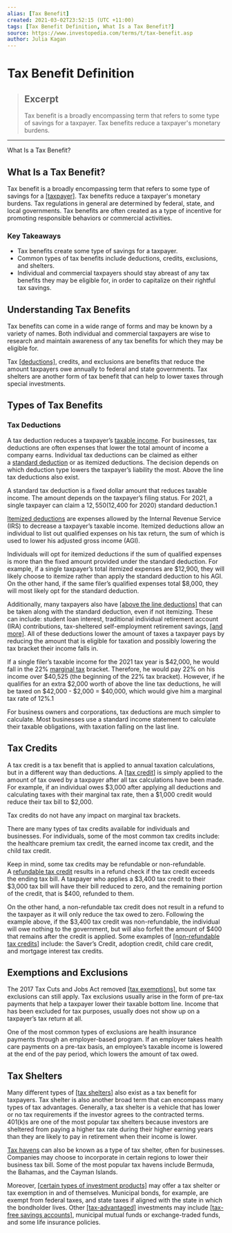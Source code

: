 ```yaml
---
alias: [Tax Benefit]
created: 2021-03-02T23:52:15 (UTC +11:00)
tags: [Tax Benefit Definition, What Is a Tax Benefit?]
source: https://www.investopedia.com/terms/t/tax-benefit.asp
author: Julia Kagan
---
```


# Tax Benefit Definition

> ## Excerpt
> Tax benefit is a broadly encompassing term that refers to some type of savings for a taxpayer. Tax benefits reduce a taxpayer's monetary burdens.

---

What Is a Tax Benefit?
## What Is a Tax Benefit?

Tax benefit is a broadly encompassing term that refers to some type of savings for a [[taxpayer]](https://www.investopedia.com/terms/t/taxpayer.asp). Tax benefits reduce a taxpayer's monetary burdens. Tax regulations in general are determined by federal, state, and local governments. Tax benefits are often created as a type of incentive for promoting responsible behaviors or commercial activities.

### Key Takeaways

-   Tax benefits create some type of savings for a taxpayer.
-   Common types of tax benefits include deductions, credits, exclusions, and shelters.
-   Individual and commercial taxpayers should stay abreast of any tax benefits they may be eligible for, in order to capitalize on their rightful tax savings.

## Understanding Tax Benefits

Tax benefits can come in a wide range of forms and may be known by a variety of names. Both individual and commercial taxpayers are wise to research and maintain awareness of any tax benefits for which they may be eligible for.

Tax [[deductions]](https://www.investopedia.com/terms/t/tax-deduction.asp), credits, and exclusions are benefits that reduce the amount taxpayers owe annually to federal and state governments. Tax shelters are another form of tax benefit that can help to lower taxes through special investments.

## Types of Tax Benefits

### Tax Deductions

A tax deduction reduces a taxpayer’s [taxable income](https://www.investopedia.com/terms/t/taxableincome.asp). For businesses, tax deductions are often expenses that lower the total amount of income a company earns. Individual tax deductions can be claimed as either a [standard deduction](https://www.investopedia.com/terms/s/standarddeduction.asp) or as itemized deductions. The decision depends on which deduction type lowers the taxpayer’s liability the most. Above the line tax deductions also exist.

A standard tax deduction is a fixed dollar amount that reduces taxable income. The amount depends on the taxpayer’s filing status. For 2021, a single taxpayer can claim a $12,550 ($12,400 for 2020) standard deduction.1

[Itemized deductions](https://www.investopedia.com/terms/i/itemizeddeduction.asp) are expenses allowed by the Internal Revenue Service (IRS) to decrease a taxpayer’s taxable income. Itemized deductions allow an individual to list out qualified expenses on his tax return, the sum of which is used to lower his adjusted gross income (AGI).

Individuals will opt for itemized deductions if the sum of qualified expenses is more than the fixed amount provided under the standard deduction. For example, if a single taxpayer’s total itemized expenses are $12,900, they will likely choose to itemize rather than apply the standard deduction to his AGI. On the other hand, if the same filer’s qualified expenses total $8,000, they will most likely opt for the standard deduction.

Additionally, many taxpayers also have [[above the line deductions]](https://www.investopedia.com/terms/a/above-the-line-deduction.asp) that can be taken along with the standard deduction, even if not itemizing. These can include: student loan interest, traditional individual retirement account (IRA) contributions, tax-sheltered self-employment retirement savings, [[and more]](https://smartasset.com/taxes/tax-breaks-you-can-claim-without-itemizing). All of these deductions lower the amount of taxes a taxpayer pays by reducing the amount that is eligible for taxation and possibly lowering the tax bracket their income falls in.

If a single filer’s taxable income for the 2021 tax year is $42,000, he would fall in the 22% [marginal tax](https://www.investopedia.com/terms/m/marginaltaxrate.asp) bracket. Therefore, he would pay 22% on his income over $40,525 (the beginning of the 22% tax bracket). However, if he qualifies for an extra $2,000 worth of above the line tax deductions, he will be taxed on $42,000 - $2,000 = $40,000, which would give him a marginal tax rate of 12%.1

For business owners and corporations, tax deductions are much simpler to calculate. Most businesses use a standard income statement to calculate their taxable obligations, with taxation falling on the last line.

## Tax Credits

A tax credit is a tax benefit that is applied to annual taxation calculations, but in a different way than deductions. A [[tax credit]](https://www.investopedia.com/terms/t/taxcredit.asp) is simply applied to the amount of tax owed by a taxpayer after all tax calculations have been made. For example, if an individual owes $3,000 after applying all deductions and calculating taxes with their marginal tax rate, then a $1,000 credit would reduce their tax bill to $2,000.

Tax credits do not have any impact on marginal tax brackets.

There are many types of tax credits available for individuals and businesses. For individuals, some of the most common tax credits include: the healthcare premium tax credit, the earned income tax credit, and the child tax credit.

Keep in mind, some tax credits may be refundable or non-refundable. A [refundable tax credit](https://www.investopedia.com/terms/r/refundablecredit.asp) results in a refund check if the tax credit exceeds the ending tax bill. A taxpayer who applies a $3,400 tax credit to their $3,000 tax bill will have their bill reduced to zero, and the remaining portion of the credit, that is $400, refunded to them.

On the other hand, a non-refundable tax credit does not result in a refund to the taxpayer as it will only reduce the tax owed to zero. Following the example above, if the $3,400 tax credit was non-refundable, the individual will owe nothing to the government, but will also forfeit the amount of $400 that remains after the credit is applied. Some examples of [[non-refundable tax credits]](https://www.investopedia.com/terms/n/nonrefundabletaxcredit.asp) include: the Saver’s Credit, adoption credit, child care credit, and mortgage interest tax credits.

## Exemptions and Exclusions

The 2017 Tax Cuts and Jobs Act removed [[tax exemptions]](https://www.investopedia.com/terms/e/exemption.asp), but some tax exclusions can still apply. Tax exclusions usually arise in the form of pre-tax payments that help a taxpayer lower their taxable bottom line. Income that has been excluded for tax purposes, usually does not show up on a taxpayer’s tax return at all.

One of the most common types of exclusions are health insurance payments through an employer-based program. If an employer takes health care payments on a pre-tax basis, an employee’s taxable income is lowered at the end of the pay period, which lowers the amount of tax owed.

## Tax Shelters

Many different types of [[tax shelters]](https://www.investopedia.com/terms/t/taxshelter.asp) also exist as a tax benefit for taxpayers. Tax shelter is also another broad term that can encompass many types of tax advantages. Generally, a tax shelter is a vehicle that has lower or no tax requirements if the investor agrees to the contracted terms. 401(k)s are one of the most popular tax shelters because investors are sheltered from paying a higher tax rate during their higher earning years than they are likely to pay in retirement when their income is lower.

[Tax havens](https://www.investopedia.com/terms/t/taxhaven.asp) can also be known as a type of tax shelter, often for businesses. Companies may choose to incorporate in certain regions to lower their business tax bill. Some of the most popular tax havens include Bermuda, the Bahamas, and the Cayman Islands.

Moreover, [[certain types of investment products]](https://www.investopedia.com/articles/stocks/11/intro-tax-efficient-investing.asp) may offer a tax shelter or tax exemption in and of themselves. Municipal bonds, for example, are exempt from federal taxes, and state taxes if aligned with the state in which the bondholder lives. Other [[tax-advantaged]](https://www.investopedia.com/terms/t/tax-advantaged.asp) investments may include [[tax-free savings accounts]](https://www.investopedia.com/articles/personal-finance/090814/taxfree-savings-accounts-and-instruments.asp), municipal mutual funds or exchange-traded funds, and some life insurance policies.
